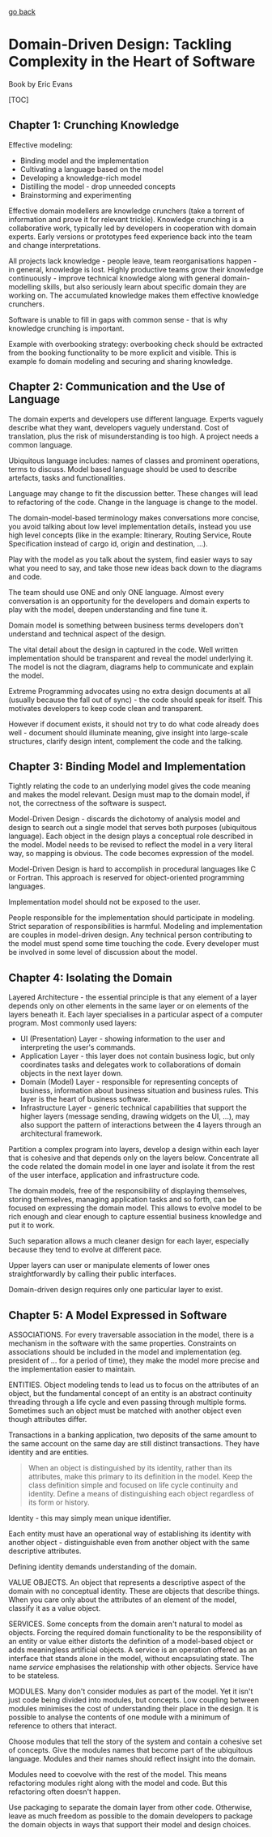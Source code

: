 [go back](https://github.com/pkardas/learning)

# Domain-Driven Design: Tackling Complexity in the Heart of Software

Book by Eric Evans

[TOC]

## Chapter 1: Crunching Knowledge

Effective modeling:

- Binding model and the implementation
- Cultivating a language based on the model
- Developing a knowledge-rich model
- Distilling the model - drop unneeded concepts
- Brainstorming and experimenting

Effective domain modellers are knowledge crunchers (take a torrent of information and prove it for relevant trickle). Knowledge crunching is a collaborative work, typically led by developers in cooperation with domain experts. Early versions or prototypes feed experience back into the team and change interpretations.

All projects lack knowledge - people leave, team reorganisations happen - in general, knowledge is lost. Highly productive teams grow their knowledge continuously - improve technical knowledge along with general domain-modelling skills, but also seriously learn about specific domain they are working on. The accumulated knowledge makes them effective knowledge crunchers.

Software is unable to fill in gaps with common sense - that is why knowledge crunching is important.

Example with overbooking strategy: overbooking check should be extracted from the booking functionality to be more explicit and visible. This is example fo domain modeling and securing and sharing knowledge. 

## Chapter 2: Communication and the Use of Language

The domain experts and developers use different language. Experts vaguely describe what they want, developers vaguely understand. Cost of translation, plus the risk of misunderstanding is too high. A project needs a common language. 

Ubiquitous language includes: names of classes and prominent operations, terms to discuss. Model based language should be used to describe artefacts, tasks and functionalities. 

Language may change to fit the discussion better. These changes will lead to refactoring of the code. Change in the language is change to the model. 

The domain-model-based terminology makes conversations more concise, you avoid talking about low level implementation details, instead you use high level concepts (like in the example: Itinerary, Routing Service, Route Specification instead of cargo id, origin and destination, ...).

Play with the model as you talk about the system, find easier ways to say what you need to say, and take those new ideas back down to the diagrams and code. 

The team should use ONE and only ONE language. Almost every conversation is an opportunity for the developers and domain experts to play with the model, deepen understanding and fine tune it.

Domain model is something between business terms developers don't understand and technical aspect of the design.

The vital detail about the design in captured in the code. Well written implementation should be transparent and reveal the model underlying it. The model is not the diagram, diagrams help to communicate and explain the model. 

Extreme Programming advocates using no extra design documents at all (usually because the fall out of sync) - the code should speak for itself. This motivates developers to keep code clean and transparent. 

However if document exists, it should not try to do what code already does well - document should illuminate meaning, give insight into large-scale structures, clarify design intent, complement the code and the talking.

## Chapter 3: Binding Model and Implementation

Tightly relating the code to an underlying model gives the code meaning and makes the model relevant. Design must map to the domain model, if not, the correctness of the software is suspect. 

Model-Driven Design - discards the dichotomy of analysis model and design to search out a single model that serves both purposes (ubiquitous language). Each object in the design plays a conceptual role described in the model. Model needs to be revised to reflect the model in a very literal way, so mapping is obvious. The code becomes expression of the model.

Model-Driven Design is hard to accomplish in procedural languages like C or Fortran. This approach is reserved for object-oriented programming languages. 

Implementation model should not be exposed to the user.

People responsible for the implementation should participate in modeling. Strict separation of responsibilities is harmful. Modeling and implementation are couples in model-driven design. Any technical person contributing to the model must spend some time touching the code. Every developer must be involved in some level of discussion about the model.

## Chapter 4: Isolating the Domain

Layered Architecture - the essential principle is that any element of a layer depends only on other elements in the same layer or on elements of the layers beneath it. Each layer specialises in a particular aspect of a computer program. Most commonly used layers:

- UI (Presentation) Layer - showing information to the user and interpreting the user's commands.
- Application Layer - this layer does not contain business logic, but only coordinates tasks and delegates work to collaborations of domain objects in the next layer down.
- Domain (Model) Layer - responsible for representing concepts of business, information about business situation and business rules. This layer is the heart of business software.
- Infrastructure Layer - generic technical capabilities that support the higher layers (message sending, drawing widgets on the UI, ...), may also support the pattern of interactions between the 4 layers through an architectural framework.

Partition a complex program into layers, develop a design within each layer that is cohesive and that depends only on the layers below. Concentrate all the code related the domain model in one layer and isolate it from the rest of the user interface, application and infrastructure code.

The domain models, free of the responsibility of displaying themselves, storing themselves, managing application tasks and so forth, can be focused on expressing the domain model. This allows to evolve model to be rich enough and clear enough to capture essential business knowledge and put it to work.

Such separation allows a much cleaner design for each layer, especially because they tend to evolve at different pace. 

Upper layers can user or manipulate elements of lower ones straightforwardly by calling their public interfaces.

Domain-driven design requires only one particular layer to exist. 

## Chapter 5: A Model Expressed in Software

ASSOCIATIONS. For every traversable association in the model, there is a mechanism in the software with the same properties. Constraints on associations should be included in the model and implementation (eg. president of ... for a period of time), they make the model more precise and the implementation easier to maintain. 

ENTITIES. Object modeling tends to lead us to focus on the attributes of an object, but the fundamental concept of an entity is an abstract continuity threading through a life cycle and even passing through multiple forms. Sometimes such an object must be matched with another object even though attributes differ. 

Transactions in a banking application, two deposits of the same amount to the same account on the same day are still distinct transactions. They have identity and are entities.

> When an object is distinguished by its identity, rather than its attributes, make this primary to its definition in the model. Keep the class definition simple and focused on life cycle continuity and identity. Define a means of distinguishing each object regardless of its form or history. 

Identity - this may simply mean unique identifier. 

Each entity must have an operational way of establishing its identity with another object - distinguishable even from another object with the same descriptive attributes.

Defining identity demands understanding of the domain.

VALUE OBJECTS. An object that represents a descriptive aspect of the domain with no conceptual identity. These are objects that describe things. When you care only about the attributes of an element of the model, classify it as a value object.

SERVICES. Some concepts from the domain aren't natural to model as objects. Forcing the required domain functionality to be the responsibility of an entity or value either distorts the definition of a model-based object or adds meaningless artificial objects. A service is an operation offered as an interface that stands alone in the model, without encapsulating state. The name *service* emphasises the relationship with other objects. Service have to be stateless. 

MODULES. Many don't consider modules as part of the model. Yet it isn't just code being divided into modules, but concepts. Low coupling between modules minimises the cost of understanding their place in the design. It is possible to analyse the contents of one module with a minimum of reference to others that interact. 

Choose modules that tell the story of the system and contain a cohesive set of concepts. Give the modules names that become part of the ubiquitous language. Modules and their names should reflect insight into the domain.

Modules need to coevolve with the rest of the model. This means refactoring modules right along with the model and code. But this refactoring often doesn't happen.

Use packaging to separate the domain layer from other code. Otherwise, leave as much freedom as possible to the domain developers to package the domain objects in ways that support their model and design choices. 
